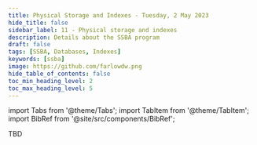 ```yaml
---
title: Physical Storage and Indexes - Tuesday, 2 May 2023
hide_title: false
sidebar_label: 11 - Physical storage and indexes
description: Details about the SSBA program
draft: false
tags: [SSBA, Databases, Indexes]
keywords: [ssba]
image: https://github.com/farlowdw.png
hide_table_of_contents: false
toc_min_heading_level: 2
toc_max_heading_level: 5
---
```


import Tabs from '@theme/Tabs';
import TabItem from '@theme/TabItem';
import BibRef from '@site/src/components/BibRef';

TBD